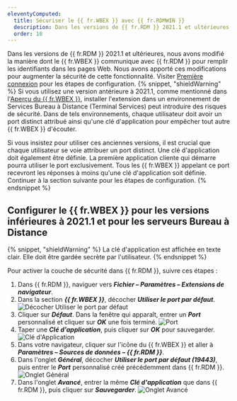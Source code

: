 ```yaml
---
eleventyComputed:
  title: Sécuriser le {{ fr.WBEX }} avec {{ fr.RDMWIN }}
  description: Dans les versions de {{ fr.RDM }} 2021.1 et ultérieures, nous avons modifié la manière dont le {{ fr.WBEX }} communique avec {{ fr.RDMWIN }} pour remplir les identifiants dans les pages Web. Nous avons apporté ces modifications pour augmenter la sécurité de cette fonctionnalité.
  order: 10
---
```

Dans les versions de {{ fr.RDM }} 2021.1 et ultérieures, nous avons modifié la manière dont le {{ fr.WBEX }} communique avec {{ fr.RDM }} pour remplir les identifiants dans les pages Web. Nous avons apporté ces modifications pour augmenter la sécurité de cette fonctionnalité. Visiter [Première connexion](/workspace/workspace-browser-extension/remote-desktop-manager/first-login/first-login-rdm-windows/) pour les étapes de configuration.
{% snippet, "shieldWarning" %}
Si vous utilisez une version antérieure à 2021.1, comme mentionné dans l'[Aperçu du {{ fr.WBEX }}](/workspace/workspace-browser-extension/), installer l'extension dans un environnement de Services Bureau à Distance (Terminal Services) peut introduire des risques de sécurité. Dans de tels environnements, chaque utilisateur doit avoir un port distinct attribué ainsi qu'une clé d'application pour empêcher tout autre {{ fr.WBEX }} d'écouter.

Si vous insistez pour utiliser ces anciennes versions, il est crucial que chaque utilisateur se voie attribuer un port distinct. Une clé d'application doit également être définie. La première application cliente qui démarre pourra utiliser le port exclusivement. Tous les {{ fr.WBEX }} appelant ce port recevront les réponses à moins qu'une clé d'application soit définie. Continuer à la section suivante pour les étapes de configuration.
{% endsnippet %}

## Configurer le {{ fr.WBEX }} pour les versions inférieures à 2021.1 et pour les serveurs Bureau à Distance
{% snippet, "shieldWarning" %}
La clé d'application est affichée en texte clair. Elle doit être gardée secrète par l'utilisateur.
{% endsnippet %}

Pour activer la couche de sécurité dans {{ fr.RDM }}, suivre ces étapes :

1. Dans {{ fr.RDM }}, naviguer vers ***Fichier – Paramètres – Extensions de navigateur***.
1. Dans la section ***{{ fr.WBEX }}***, décocher ***Utiliser le port par défaut***.
![Décocher Utiliser le port par défaut](https://cdnweb.devolutions.net/docs/docs_en_rdm_windows_RDMWin2097.png)
1. Cliquer sur ***Défaut***. Dans la fenêtre qui apparaît, entrer un ***Port*** personnalisé et cliquer sur ***OK*** une fois terminé.
![Port](https://cdnweb.devolutions.net/docs/docs_en_rdm_windows_Dwl4060.png)
1. Taper une ***Clé d'application***, puis cliquer sur ***OK*** pour sauvegarder.
![Clé d'Application](https://cdnweb.devolutions.net/docs/docs_en_rdm_windows_RDMWin2098.png)
1. Dans votre navigateur, cliquer sur l'icône du {{ fr.WBEX }} et aller à ***Paramètres – Sources de données – {{ fr.RDM }}***.
1. Dans l'onglet ***Général***, décocher ***Utiliser le port par défaut (19443)***, puis entrer le ***Port*** personnalisé créé précédemment dans {{ fr.RDM }}.
![Onglet Général](https://cdnweb.devolutions.net/docs/docs_en_rdm_windows_RDMWin2099.png)
1. Dans l'onglet ***Avancé***, entrer la même ***Clé d'application*** que dans {{ fr.RDM }}, puis cliquer sur ***Sauvegarder***.
![Onglet Avancé](https://cdnweb.devolutions.net/docs/docs_en_rdm_windows_RDMWin2100.png)

